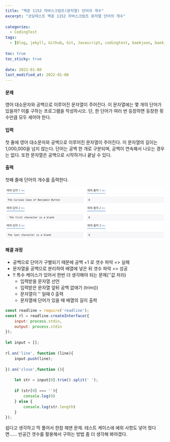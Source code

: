 ```yaml
---
title: "백준 1152 자바스크립트(문자열) 단어의 개수"
excerpt: "코딩테스트 백준 1152 자바스크립트 문자열 단어의 개수"

categories:
  - CodingTest
tags:
  - [Blog, jekyll, Github, Git, Javascript, codingtest, baekjoon, baekjoon 1152, Node.js, 백준, 노드, 코딩테스트, 백준 1152 자바스크립트, 백준 1152 javascript ]

toc: true
toc_sticky: true
 
date: 2022-01-08
last_modified_at: 2022-01-08
---
```

#### 문제
영어 대소문자와 공백으로 이루어진 문자열이 주어진다. 이 문자열에는 몇 개의 단어가 있을까? 이를 구하는 프로그램을 작성하시오. 단, 한 단어가 여러 번 등장하면 등장한 횟수만큼 모두 세어야 한다.

#### 입력
첫 줄에 영어 대소문자와 공백으로 이루어진 문자열이 주어진다. 이 문자열의 길이는 1,000,000을 넘지 않는다. 단어는 공백 한 개로 구분되며, 공백이 연속해서 나오는 경우는 없다. 또한 문자열은 공백으로 시작하거나 끝날 수 있다.

#### 출력
첫째 줄에 단어의 개수를 출력한다.

![1152](/assets/images/1152.png)

#### 해결 과정
* 공백으로 단어가 구별되기 때문에 공백 +1 로 갯수 파악 => 실패
* 문자열을 공백으로 분리하여 배열에 넣은 뒤 갯수 파악 => 성공
* ‼️ 특수 케이스가 있어서 한번 더 생각해야 되는 문제(''값 처리)
  * 입력받을 문자열 선언
  * 입력받은 문자열 앞뒤 공백 없애기 (trim())
  * 문자열이 '' 일때 0 출력
  * 문자열에 단어가 있을 때 배열의 길이 출력

```javascript
const readline = require('readline');
const rl = readline.createInterface({
    input: process.stdin,
    output: process.stdin
});

let input = [];

rl.on('line', function (line){
    input.push(line);

}).on('close',function (){

    let str = input[0].trim().split(' ');

    if (str[0] === ''){
        console.log(0)
    } else {
        console.log(str.length)
    }
});
```

쉽다고 생각하고 막 풀어서 한참 헤맨 문제. 테스트 케이스에 예외 사항도 넣어 줬다면......
빈공간 갯수를 활용해서 구하는 방법 좀 더 생각해 봐야겠다.
